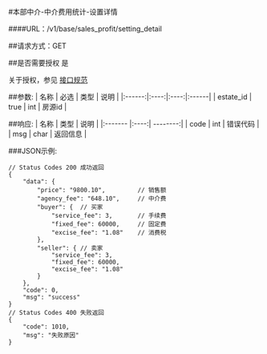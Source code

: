 #本部中介-中介费用统计-设置详情

####URL：/v1/base/sales_profit/setting_detail

##请求方式：GET

##是否需要授权
是

关于授权，参见 [接口规范][1]

##参数:
| 名称 | 必选 | 类型 | 说明 |
|:------:|:----:|:----:|:------|
| estate_id | true  | int | 房源id |

##响应:
| 名称  | 类型  | 说明 |
|:------- |:----:| --------:|
| code    | int  |  错误代码 |
| msg     | char |  返回信息 |

###JSON示例:
```
// Status Codes 200 成功返回
{
    "data": {
        "price": "9800.10",         // 销售额
        "agency_fee": "648.10",     // 中介费
        "buyer": {  // 买家
            "service_fee": 3,       // 手续费
            "fixed_fee": 60000,     // 固定费
            "excise_fee": "1.08"    // 消费税
        },
        "seller": { // 卖家
            "service_fee": 3,
            "fixed_fee": 60000,
            "excise_fee": "1.08"
        }
    },
    "code": 0,
    "msg": "success"
}
// Status Codes 400 失败返回
{
    "code": 1010,
    "msg": "失败原因"
}
```
[1]: ../read/auth.html